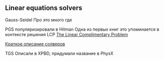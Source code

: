 ## Linear equations solvers

Gauss-Seidel 
Про это много где

PGS популяризировали в Hitman
Одна из первых книг это упоминается в контексте решения LCP
[The Linear Complimentary Problem](http://www.maths.lse.ac.uk/Personal/stengel/CottlePangStone2008.pdf)

[Краткое описание солверов](https://box2d.org/posts/2024/02/solver2d/)

TGS  Описали в XPBD, придумали название в PhysX
